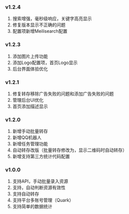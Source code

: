 ### v1.2.4

1. 搜索增强，毫秒级响应，关键字高亮显示
2. 修复版本显示不正确的问题
3. 配置项新增Meilisearch配置

### v1.2.3
1. 添加图片上传功能
2. 添加Logo配置项，首页Logo显示
3. 后台界面体验优化

### v1.2.1
1. 修复转存移除广告失败的问题和添加广告失败的问题
2. 管理后台UI优化
3. 首页添加描述显示

### v1.2.0
1. 新增手动批量转存
2. 新增QQ机器人
3. 新增任务管理功能
4. 自动转存改版（批量转存修改为，显示二维码时自动转存）
5. 新增支持第三方统计代码配置

### v1.0.0
1. 支持API，手动批量录入资源
2. 支持，自动判断资源有效性
3. 支持自动转存
4. 支持平台多账号管理（Quark）
5. 支持简单的数据统计